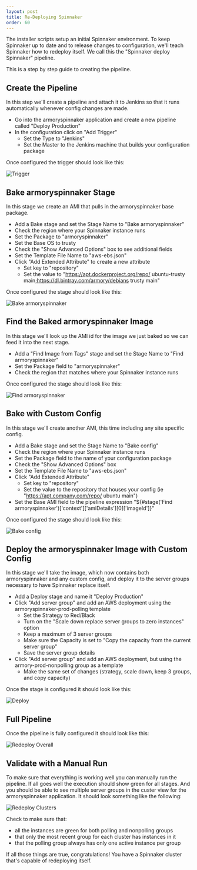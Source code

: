 ```yaml
---
layout: post
title: Re-Deploying Spinnaker
order: 60
---
```


The installer scripts setup an initial Spinnaker environment. To keep Spinnaker up to date and to release changes to configuration, we'll teach Spinnaker how to redeploy itself. We call this the "Spinnaker deploy Spinnaker" pipeline.

This is a step by step guide to creating the pipeline.

## Create the Pipeline

In this step we'll create a pipeline and attach it to Jenkins so that it runs automatically whenever config changes are made.

- Go into the armoryspinnaker application and create a new pipeline called "Deploy Production"
- In the configuration click on "Add Trigger"
  - Set the Type to "Jenkins"
  - Set the Master to the Jenkins machine that builds your configuration package

Once configured the trigger should look like this:

![Trigger](/assets/images/redeploy-trigger.png)

## Bake armoryspinnaker Stage

In this stage we create an AMI that pulls in the armoryspinnaker base package.

- Add a Bake stage and set the Stage Name to "Bake armoryspinnaker"
- Check the region where your Spinnaker instance runs
- Set the Package to "armoryspinnaker"
- Set the Base OS to trusty
- Check the "Show Advanced Options" box to see additional fields
- Set the Template File Name to "aws-ebs.json"
- Click "Add Extended Attribute" to create a new attribute
  - Set key to "repository"
  - Set the value to "https://apt.dockerproject.org/repo/ ubuntu-trusty main;https://dl.bintray.com/armory/debians trusty main"

Once configured the stage should look like this:

![Bake armoryspinnaker](/assets/images/redeploy-bake-armoryspinnaker.png)

## Find the Baked armoryspinnaker Image

In this stage we'll look up the AMI id for the image we just baked so we can feed it into the next stage.

- Add a "Find Image from Tags" stage and set the Stage Name to "Find armoryspinnaker"
- Set the Package field to "armoryspinnaker"
- Check the region that matches where your Spinnaker instance runs

Once configured the stage should look like this:

![Find armoryspinnaker](/assets/images/redeploy-find-armoryspinnaker.png)

## Bake with Custom Config

In this stage we'll create another AMI, this time including any site specific config.

- Add a Bake stage and set the Stage Name to "Bake config"
- Check the region where your Spinnaker instance runs
- Set the Package field to the name of your configuration package
- Check the "Show Advanced Options" box
- Set the Template File Name to "aws-ebs.json"
- Click "Add Extended Attribute"
  - Set key to "repository"
  - Set the value to the repository that houses your config (ie "https://apt.company.com/repo/ ubuntu main")
- Set the Base AMI field to the pipeline expression "${#stage('Find armoryspinnaker')['context']['amiDetails'][0]['imageId']}"

Once configured the stage should look like this:

![Bake config](/assets/images/redeploy-bake-config.png)

## Deploy the armoryspinnaker Image with Custom Config

In this stage we'll take the image, which now contains both armoryspinnaker and any custom config, and deploy it to the server groups necessary to have Spinnaker replace itself.

- Add a Deploy stage and name it "Deploy Production"
- Click "Add server group" and add an AWS deployment using the armoryspinnaker-prod-polling template
  - Set the Strategy to Red/Black
  - Turn on the "Scale down replace server groups to zero instances" option
  - Keep a maximum of 3 server groups
  - Make sure the Capacity is set to "Copy the capacity from the current server group"
  - Save the server group details
- Click "Add server group" and add an AWS deployment, but using the armory-prod-nonpolling group as a template
  - Make the same set of changes (strategy, scale down, keep 3 groups, and copy capacity)

Once the stage is configured it should look like this:

![Deploy](/assets/images/redeploy-deploy.png)

## Full Pipeline

Once the pipeline is fully configured it should look like this:

![Redeploy Overall](/assets/images/redeploy-overall.png)

## Validate with a Manual Run

To make sure that everything is working well you can manually run the pipeline. If all goes well the execution should show green for all stages. And you should be able to see multiple server groups in the custer view for the armoryspinnaker application. It should look something like the following:

![Redeploy Clusters](/assets/images/redeploy-clusters.png)

Check to make sure that:

- all the instances are green for both polling and nonpolling groups
- that only the most recent group for each cluster has instances in it
- that the polling group always has only one active instance per group

If all those things are true, congratulations! You have a Spinnaker cluster that's capable of redeploying itself.
